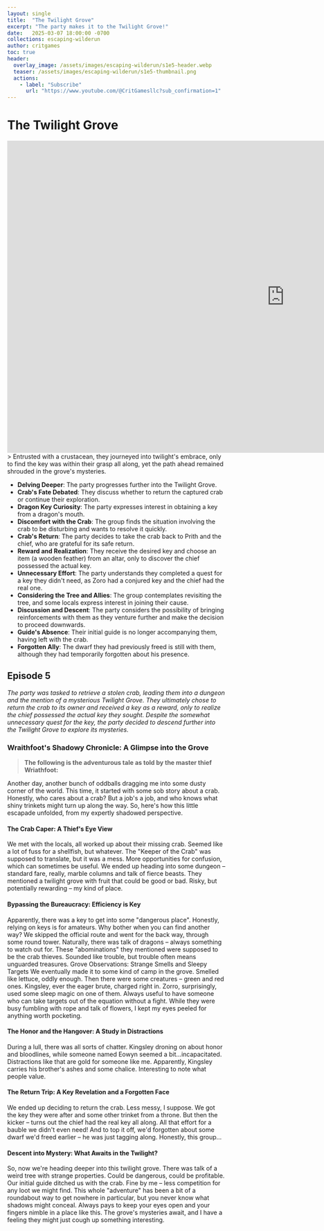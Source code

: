 ```yaml
---
layout: single
title:  "The Twilight Grove"
excerpt: "The party makes it to the Twilight Grove!"
date:   2025-03-07 18:00:00 -0700
collections: escaping-wilderun
author: critgames
toc: true
header:
  overlay_image: /assets/images/escaping-wilderun/s1e5-header.webp
  teaser: /assets/images/escaping-wilderun/s1e5-thumbnail.png
  actions:
    - label: "Subscribe"
      url: "https://www.youtube.com/@CritGamesllc?sub_confirmation=1"
---
```


# The Twilight Grove
<iframe width="1280" height="720" src="https://www.youtube.com/embed/t2jigfvpQxk?si=Wz0ppAU7q7q70kiT&amp;start=233" title="YouTube video player" frameborder="0" allow="accelerometer; autoplay; clipboard-write; encrypted-media; gyroscope; picture-in-picture; web-share" referrerpolicy="strict-origin-when-cross-origin" allowfullscreen></iframe>
> Entrusted with a crustacean, they journeyed into twilight's embrace, only to find the key was within their grasp all along, yet the path ahead remained shrouded in the grove's mysteries.

* **Delving Deeper**: The party progresses further into the Twilight Grove.
* **Crab's Fate Debated**: They discuss whether to return the captured crab or continue their exploration.
* **Dragon Key Curiosity**: The party expresses interest in obtaining a key from a dragon's mouth.
* **Discomfort with the Crab**: The group finds the situation involving the crab to be disturbing and wants to resolve it quickly.
* **Crab's Return**: The party decides to take the crab back to Prith and the chief, who are grateful for its safe return.
* **Reward and Realization**: They receive the desired key and choose an item (a wooden feather) from an altar, only to discover the chief possessed the actual key.
* **Unnecessary Effort**: The party understands they completed a quest for a key they didn't need, as Zoro had a conjured key and the chief had the real one.
* **Considering the Tree and Allies**: The group contemplates revisiting the tree, and some locals express interest in joining their cause.
* **Discussion and Descent**: The party considers the possibility of bringing reinforcements with them as they venture further and  make the decision to proceed downwards.
* **Guide's Absence**: Their initial guide is no longer accompanying them, having left with the crab.
* **Forgotten Ally**: The dwarf they had previously freed is still with them, although they had temporarily forgotten about his presence.

## Episode 5
*The party was tasked to retrieve a stolen crab, leading them into a dungeon and the mention of a mysterious Twilight Grove. They ultimately chose to return the crab to its owner and received a key as a reward, only to realize the chief possessed the actual key they sought. Despite the somewhat unnecessary quest for the key, the party decided to descend further into the Twilight Grove to explore its mysteries.*

### Wraithfoot's Shadowy Chronicle: A Glimpse into the Grove
> **The following is the adventurous tale as told by the master thief Wriathfoot:**

Another day, another bunch of oddballs dragging me into some dusty corner of the world. This time, it started with some sob story about a crab. Honestly, who cares about a crab? But a job's a job, and who knows what shiny trinkets might turn up along the way. So, here's how this little escapade unfolded, from my expertly shadowed perspective.

#### The Crab Caper: A Thief's Eye View
We met with the locals, all worked up about their missing crab. Seemed like a lot of fuss for a shellfish, but whatever. The "Keeper of the Crab" was supposed to translate, but it was a mess. More opportunities for confusion, which can sometimes be useful. We ended up heading into some dungeon – standard fare, really, marble columns and talk of fierce beasts. They mentioned a twilight grove with fruit that could be good or bad. Risky, but potentially rewarding – my kind of place.

#### Bypassing the Bureaucracy: Efficiency is Key
Apparently, there was a key to get into some "dangerous place". Honestly, relying on keys is for amateurs. Why bother when you can find another way? We skipped the official route and went for the back way, through some round tower. Naturally, there was talk of dragons – always something to watch out for. These "abominations" they mentioned were supposed to be the crab thieves. Sounded like trouble, but trouble often means unguarded treasures.
Grove Observations: Strange Smells and Sleepy Targets
We eventually made it to some kind of camp in the grove. Smelled like lettuce, oddly enough. Then there were some creatures – green and red ones. Kingsley, ever the eager brute, charged right in. Zorro, surprisingly, used some sleep magic on one of them. Always useful to have someone who can take targets out of the equation without a fight. While they were busy fumbling with rope and talk of flowers, I kept my eyes peeled for anything worth pocketing.

#### The Honor and the Hangover: A Study in Distractions
During a lull, there was all sorts of chatter. Kingsley droning on about honor and bloodlines, while someone named Eowyn seemed a bit…incapacitated. Distractions like that are gold for someone like me. Apparently, Kingsley carries his brother's ashes and some chalice. Interesting to note what people value.

#### The Return Trip: A Key Revelation and a Forgotten Face
We ended up deciding to return the crab. Less messy, I suppose. We got the key they were after and some other trinket from a throne. But then the kicker – turns out the chief had the real key all along. All that effort for a bauble we didn't even need! And to top it off, we'd forgotten about some dwarf we'd freed earlier – he was just tagging along. Honestly, this group…

#### Descent into Mystery: What Awaits in the Twilight?
So, now we're heading deeper into this twilight grove. There was talk of a weird tree with strange properties. Could be dangerous, could be profitable. Our initial guide ditched us with the crab. Fine by me – less competition for any loot we might find. This whole "adventure" has been a bit of a roundabout way to get nowhere in particular, but you never know what shadows might conceal. Always pays to keep your eyes open and your fingers nimble in a place like this. The grove's mysteries await, and I have a feeling they might just cough up something interesting.